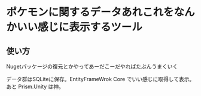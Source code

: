 # ポケモンに関するデータあれこれをなんかいい感じに表示するツール

## 使い方
Nugetパッケージの復元とかやってあーだこーだやればたぶんうまくいく

データ群はSQLiteに保存。EntityFrameWrok Core でいい感じに取得して表示。
あと Prism.Unity は神。
